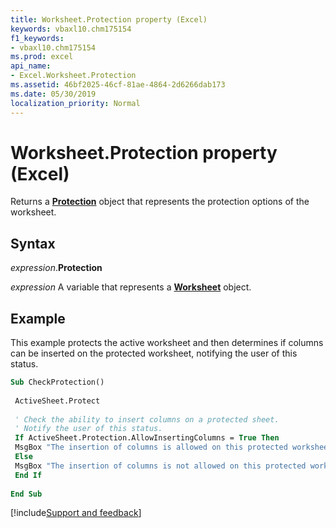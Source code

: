 ```yaml
---
title: Worksheet.Protection property (Excel)
keywords: vbaxl10.chm175154
f1_keywords:
- vbaxl10.chm175154
ms.prod: excel
api_name:
- Excel.Worksheet.Protection
ms.assetid: 46bf2025-46cf-81ae-4864-2d6266dab173
ms.date: 05/30/2019
localization_priority: Normal
---
```



# Worksheet.Protection property (Excel)

Returns a **[Protection](Excel.Protection.md)** object that represents the protection options of the worksheet.


## Syntax

_expression_.**Protection**

_expression_ A variable that represents a **[Worksheet](Excel.Worksheet.md)** object.


## Example

This example protects the active worksheet and then determines if columns can be inserted on the protected worksheet, notifying the user of this status.

```vb
Sub CheckProtection() 
 
 ActiveSheet.Protect 
 
 ' Check the ability to insert columns on a protected sheet. 
 ' Notify the user of this status. 
 If ActiveSheet.Protection.AllowInsertingColumns = True Then 
 MsgBox "The insertion of columns is allowed on this protected worksheet." 
 Else 
 MsgBox "The insertion of columns is not allowed on this protected worksheet." 
 End If 
 
End Sub
```




[!include[Support and feedback](~/includes/feedback-boilerplate.md)]
